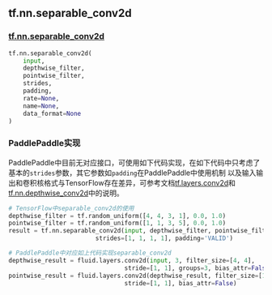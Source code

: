 ## tf.nn.separable_conv2d

### [tf.nn.separable_conv2d](https://www.tensorflow.org/api_docs/python/tf/nn/separable_conv2d)
``` python
tf.nn.separable_conv2d(
    input,
    depthwise_filter,
    pointwise_filter,
    strides,
    padding,
    rate=None,
    name=None,
    data_format=None
)
```

### PaddlePaddle实现
PaddlePaddle中目前无对应接口，可使用如下代码实现，在如下代码中只考虑了基本的`strides`参数，其它参数如`padding`在PaddlePaddle中使用机制
以及输入输出和卷积核格式与TensorFlow存在差异，可参考文档[tf.layers.conv2d](tf.layers.conv2d.md)和[tf.nn.depthwise_conv2d](tf.nn.depthwise_conv2d.md)中的说明。
``` python
# TensorFlow中separable_conv2d的使用
depthwise_filter = tf.random_uniform([4, 4, 3, 1], 0.0, 1.0)
pointwise_filter = tf.random_uniform([1, 1, 3, 5], 0.0, 1.0)
result = tf.nn.separable_conv2d(input, depthwise_filter, pointwise_filter, 
                        strides=[1, 1, 1, 1], padding='VALID')

# PaddlePaddle中对应如上代码实现separable_conv2d
depthwise_result = fluid.layers.conv2d(input, 3, filter_size=[4, 4], 
                                stride=[1, 1], groups=3, bias_attr=False)
pointwise_result = fluid.layers.conv2d(depthwise_result, filter_size=[1, 1], 
                                stride=[1, 1], bias_attr=False)

```
